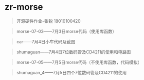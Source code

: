 # zr-morse
> 开源硬件作业-张锐 18010100420

> morse-07-03——7月3日morse代码（使用库函数）

> car——7月4日小车代码及截图

> shumaguan——7月4日7位数码管及CD4211的使用和电路图

> morse-07-05——7月5日morse代码（不使用库函数，代码模拟）

> shumaguan_4——7月5日四个7位数码管及CD4211的使用
